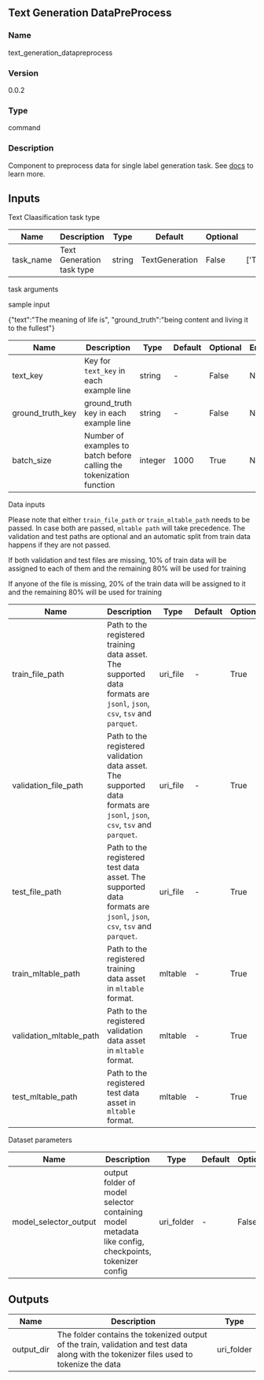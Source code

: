 ## Text Generation DataPreProcess

### Name 

text_generation_datapreprocess

### Version 

0.0.2

### Type 

command

### Description 

Component to preprocess data for single label generation task. See [docs](https://aka.ms/azureml/components/text_generation_datapreprocess) to learn more.

## Inputs 

Text Claasification task type

| Name      | Description                   | Type   | Default                   | Optional | Enum                          |
| --------- | ----------------------------- | ------ | ------------------------- | -------- | ----------------------------- |
| task_name | Text Generation task type | string | TextGeneration | False    | ['TextGeneration'] |



task arguments

sample input

{"text":"The meaning of life is", "ground_truth":"being content and living it to the fullest"}

| Name                 | Description                                                          | Type    | Default | Optional | Enum |
| -------------        | -------------------------------------------------------------------- | ------- | ------- | -------- | ---- |
| text_key             | Key for `text_key` in each example line                              | string  | -       | False    | NA   |
| ground_truth_key     | ground_truth key in each example line                                | string  | -       | False    | NA   |
| batch_size           | Number of examples to batch before calling the tokenization function | integer | 1000    | True     | NA   |



Data inputs

Please note that either `train_file_path` or `train_mltable_path` needs to be passed. In case both are passed, `mltable path` will take precedence. The validation and test paths are optional and an automatic split from train data happens if they are not passed.

If both validation and test files are missing, 10% of train data will be assigned to each of them and the remaining 80% will be used for training

If anyone of the file is missing, 20% of the train data will be assigned to it and the remaining 80% will be used for training

| Name                    | Description                                                                                                               | Type     | Default | Optional | Enum |
| ----------------------- | ------------------------------------------------------------------------------------------------------------------------- | -------- | ------- | -------- | ---- |
| train_file_path         | Path to the registered training data asset. The supported data formats are `jsonl`, `json`, `csv`, `tsv` and `parquet`.   | uri_file | -       | True     | NA   |
| validation_file_path    | Path to the registered validation data asset. The supported data formats are `jsonl`, `json`, `csv`, `tsv` and `parquet`. | uri_file | -       | True     | NA   |
| test_file_path          | Path to the registered test data asset. The supported data formats are `jsonl`, `json`, `csv`, `tsv` and `parquet`.       | uri_file | -       | True     | NA   |
| train_mltable_path      | Path to the registered training data asset in `mltable` format.                                                           | mltable  | -       | True     | NA   |
| validation_mltable_path | Path to the registered validation data asset in `mltable` format.                                                         | mltable  | -       | True     | NA   |
| test_mltable_path       | Path to the registered test data asset in `mltable` format.                                                               | mltable  | -       | True     | NA   |



Dataset parameters

| Name                  | Description                                                                                          | Type       | Default | Optional | Enum |
| --------------------- | ---------------------------------------------------------------------------------------------------- | ---------- | ------- | -------- | ---- |
| model_selector_output | output folder of model selector containing model metadata like config, checkpoints, tokenizer config | uri_folder | -       | False    | NA   |

## Outputs 

| Name       | Description                                                                                                                              | Type       |
| ---------- | ---------------------------------------------------------------------------------------------------------------------------------------- | ---------- |
| output_dir | The folder contains the tokenized output of the train, validation and test data along with the tokenizer files used to tokenize the data | uri_folder |